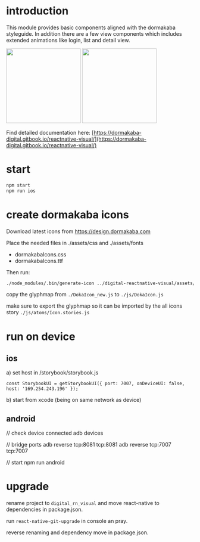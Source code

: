 # introduction

This module provides basic components aligned with the dormakaba styleguide. In addition there are a few view components which includes extended animations like login, list and detail view.

<div stlye="flex: 9;">
  <img src="https://raw.githubusercontent.com/dormakaba-digital/digital-reactnative-visual/master/__doc__/img/login.png" data-canonical-src="https://raw.githubusercontent.com/dormakaba-digital/digital-reactnative-visual/master/__doc__/img/login.png" width="200" />

  <img src="https://raw.githubusercontent.com/dormakaba-digital/digital-reactnative-visual/master/__doc__/img/list.png" data-canonical-src="https://raw.githubusercontent.com/dormakaba-digital/digital-reactnative-visual/master/__doc__/img/list.png" width="200" />
</div>

Find detailed documentation here: [https://dormakaba-digital.gitbook.io/reactnative-visual/](https://dormakaba-digital.gitbook.io/reactnative-visual/)

# start

```bash
npm start
npm run ios
```

# create dormakaba icons

Download latest icons from https://design.dormakaba.com

Place the needed files in ./assets/css and ./assets/fonts

- dormakabaIcons.css
- dormakabaIcons.ttf

Then run:

```bash
./node_modules/.bin/generate-icon ../digital-reactnative-visual/assets/css/dormakabaIcons.css --componentName=DokaIcon --fontFamily=dormakabaIcons --p .ico- > ./DokaIcon_new.js
```

copy the glyphmap from `./DokaIcon_new.js` to `./js/DokaIcon.js`

make sure to export the glyphmap so it can be imported by the all icons story `./js/atoms/Icon.stories.js`

# run on device

## ios

a) set host in /storybook/storybook.js

`const StorybookUI = getStorybookUI({ port: 7007, onDeviceUI: false, host: '169.254.243.196' });`

b) start from xcode (being on same network as device)

## android

// check device connected
adb devices

// bridge ports
adb reverse tcp:8081 tcp:8081
adb reverse tcp:7007 tcp:7007

// start
npm run android

# upgrade

rename project to `digital_rn_visual` and move react-native to dependencies in package.json.

run `react-native-git-upgrade` in console an pray.

reverse renaming and dependency move in package.json.
